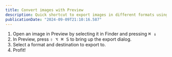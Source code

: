 ```yaml
---
title: Convert images with Preview
description: Quick shortcut to export images in different formats using Preview on macOS.
publicationDate: "2024-09-09T21:10:16.587"
---
```


1. Open an image in Preview by selecting it in Finder and pressing <kbd>⌘ ↓</kbd>
2. In Preview, press <kbd>⇧ ⌥ ⌘ S</kbd> to bring up the export dialog.
3. Select a format and destination to export to.
4. Profit!
